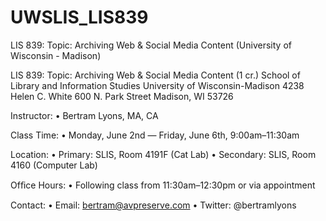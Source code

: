 UWSLIS_LIS839
=============

LIS 839: Topic: Archiving Web &amp; Social Media Content (University of Wisconsin - Madison)

LIS 839: Topic: Archiving Web & Social Media Content (1 cr.) 
School of Library and Information Studies
University of Wisconsin-Madison
4238 Helen C. White
600 N. Park Street
Madison, WI 53726




Instructor:
• Bertram Lyons, MA, CA 

Class Time:
• Monday, June 2nd — Friday, June 6th, 9:00am–11:30am

Location:
• Primary: SLIS, Room 4191F (Cat Lab)
• Secondary: SLIS, Room 4160 (Computer Lab)

Ofﬁce Hours:
• Following class from 11:30am–12:30pm or via appointment

Contact:
• Email: bertram@avpreserve.com
• Twitter: @bertramlyons
